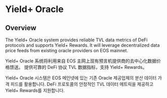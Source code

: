 <h1 class="clause">Yield+ Oracle</h1>

## Overview

The Yield+ Oracle system provides reliable TVL data metrics of DeFi protocols and supports Yield+ Rewards. It will leverage decentralized data price feeds from existing oracle providers on EOS mainnet.

Yield+ Oracle 系统将利用来自 EOS 主网上现有预言机提供商的去中心化数据价格馈送。 提供可靠的 DeFi 协议 TVL 数据指标，支持 Yield+ Rewards。

Yield+ Oracle 시스템은 EOS 메인넷에 있는 기존 Oracle 제공업체의 분산 데이터 가격 피드를 활용합니다. DeFi 프로토콜의 안정적인 TVL 데이터 메트릭을 제공하고 Yield+ Rewards를 지원합니다.
